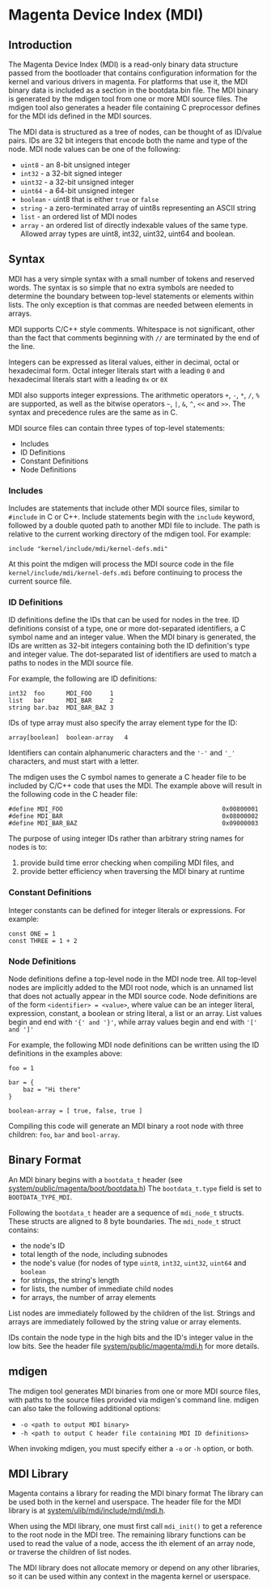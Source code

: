# Magenta Device Index (MDI)

## Introduction

The Magenta Device Index (MDI) is a read-only binary data structure passed from the bootloader
that contains configuration information for the kernel and various drivers in magenta.
For platforms that use it, the MDI binary data is included as a section in the bootdata.bin file.
The MDI binary is generated by the mdigen tool from one or more MDI source files.
The mdigen tool also generates a header file containing C preprocessor defines for the MDI ids
defined in the MDI sources.

The MDI data is structured as a tree of nodes, can be thought of as ID/value pairs.
IDs are 32 bit integers that encode both the name and type of the node.
MDI node values can be one of the following:

 * `uint8` - an 8-bit unsigned integer
 * `int32` - a 32-bit signed integer
 * `uint32` - a 32-bit unsigned integer
 * `uint64` - a 64-bit unsigned integer
 * `boolean` -  uint8 that is either `true` or `false`
 * `string` - a zero-terminated array of uint8s representing an ASCII string
 * `list` - an ordered list of MDI nodes
 * `array` - an ordered list of directly indexable values of the same type.
   Allowed array types are uint8, int32, uint32, uint64 and boolean.

## Syntax

MDI has a very simple syntax with a small number of tokens and reserved words.
The syntax is so simple that no extra symbols are needed to determine the boundary between
top-level statements or elements within lists.
The only exception is that commas are needed between elements in arrays.

MDI supports C/C++ style comments. Whitespace is not significant,
other than the fact that comments beginning with `//` are terminated by the end of the line.

Integers can be expressed as literal values, either in decimal, octal or hexadecimal form.
Octal integer literals start with a leading `0` and hexadecimal literals start with a leading
`0x` or `0X`

MDI also supports integer expressions. The arithmetic operators `+`, `-`, `*`, `/`, `%` are supported,
as well as the bitwise operators `~`, `|`, `&`, `^`, `<<` and `>>`.
The syntax and precedence rules are the same as in C.

MDI source files can contain three types of top-level statements:
 * Includes
 * ID Definitions
 * Constant Definitions
 * Node Definitions

### Includes

Includes are statements that include other MDI source files, similar to `#include` in C or C++.
Include statements begin with the `include` keyword, followed by a double quoted path to another
MDI file to include. The path is relative to the current working directory of the mdigen tool.
For example:

`include "kernel/include/mdi/kernel-defs.mdi"`

At this point the mdigen will process the MDI source code in the file
`kernel/include/mdi/kernel-defs.mdi` before continuing to process the current source file.

### ID Definitions

ID definitions define the IDs that can be used for nodes in the tree.
ID definitions consist of a type, one or more dot-separated identifiers, a C symbol name and an integer value.
When the MDI binary is generated, the IDs are written as 32-bit integers containing both the
ID definition's type and integer value.
The dot-separated list of identifiers are used to match a paths to nodes in the MDI source file.

For example, the following are ID definitions:

```
int32  foo      MDI_FOO     1
list   bar      MDI_BAR     2
string bar.baz  MDI_BAR_BAZ 3
```

IDs of type array must also specify the array element type for the ID:

```
array[boolean]  boolean-array   4
```

Identifiers can contain alphanumeric characters and the `'-'` and `'_'` characters,
and must start with a letter.

The mdigen uses the C symbol names to generate a C header file to be included by C/C++ code that
uses the MDI. The example above will result in the following code in the C header file:

```
#define MDI_FOO                                            0x00800001
#define MDI_BAR                                            0x08000002
#define MDI_BAR_BAZ                                        0x09000003
```

The purpose of using integer IDs rather than arbitrary string names for nodes is to:
 1. provide build time error checking when compiling MDI files, and
 2. provide better efficiency when traversing the MDI binary at runtime

### Constant Definitions

Integer constants can be defined for integer literals or expressions. For example:

```
const ONE = 1
const THREE = 1 + 2
```

### Node Definitions

Node definitions define a top-level node in the MDI node tree.
All top-level nodes are implicitly added to the MDI root node,
which is an unnamed list that does not actually appear in the MDI source code.
Node definitions are of the form `<identifier> = <value>`,
where value can be an integer literal, expression, constant, a boolean or string literal, a list or an array.
List values begin and end with `'{' and '}'`, while array values begin and end with `'[' and ']'`

For example, the following MDI node definitions can be written using the ID definitions
in the examples above:

```
foo = 1

bar = {
    baz = "Hi there"
}

boolean-array = [ true, false, true ]
```

Compiling this code will generate an MDI binary a root node with three children: `foo`, `bar`
and `bool-array`.

## Binary Format

An MDI binary begins with a `bootdata_t` header
(see [system/public/magenta/boot/bootdata.h](../system/public/magenta/boot/bootdata.h))
The `bootdata_t.type` field is set to `BOOTDATA_TYPE_MDI`.

Following the `bootdata_t` header are a sequence of `mdi_node_t` structs.
These structs are aligned to 8 byte boundaries.
The `mdi_node_t` struct contains:

 * the node's ID
 * total length of the node, including subnodes
 * the node's value (for nodes of type `uint8`, `int32`, `uint32`, `uint64` and `boolean`
 * for strings, the string's length
 * for lists, the number of immediate child nodes
 * for arrays, the number of array elements

List nodes are immediately followed by the children of the list. Strings and arrays are
immediately followed by the string value or array elements.

IDs contain the node type in the high bits and the ID's integer value in the low bits.
See the header file [system/public/magenta/mdi.h](../system/public/magenta/mdi.h) for more details.

## mdigen

The mdigen tool generates MDI binaries from one or more MDI source files,
with paths to the source files provided via mdigen's command line.
mdigen can also take the following additional options:

 * `-o <path to output MDI binary>`
 * `-h <path to output C header file containing MDI ID definitions>`

When invoking mdigen, you must specify either a `-o` or `-h` option, or both.

## MDI Library

Magenta contains a library for reading the MDI binary format
 The library can be used both in the kernel and userspace.
The header file for the MDI library is at
[system/ulib/mdi/include/mdi/mdi.h](../system/ulib/mdi/include/mdi/mdi.h).

When using the MDI library, one must first call `mdi_init()` to get a reference
to the root node in the MDI tree. The remaining library functions can be used to read
the value of a node, access the ith element of an array node,
or traverse the children of list nodes.

The MDI library does not allocate memory or depend on any other libraries,
so it can be used within any context in the magenta kernel or userspace.
